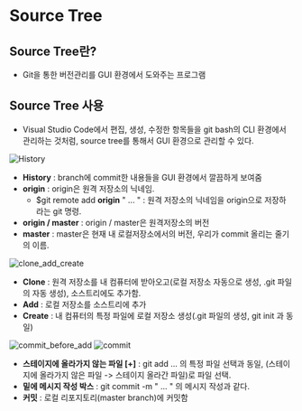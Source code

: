 # Source Tree

## Source Tree란?
  - Git을 통한 버전관리를 GUI 환경에서 도와주는 프로그램

## Source Tree 사용
  - Visual Studio Code에서 편집, 생성, 수정한 항목들을 git bash의 CLI 환경에서 관리하는 것처럼, source tree를 통해서 GUI 환경으로 관리할 수 있다.

![History](https://user-images.githubusercontent.com/59442344/110058817-6e175c80-7da6-11eb-96ea-088c9c463357.jpg)

  - **History** : branch에 commit한 내용들을 GUI 환경에서 깔끔하게 보여줌
  - **origin** : origin은 원격 저장소의 닉네임.
    - $git remote add **origin** " ... " : 원격 저장소의 닉네임을 origin으로 저장하라는 git 명령.
  - **origin / master** : origin / master은 원격저장소의 버전
  - **master** : master은 현재 내 로컬저장소에서의 버전, 우리가 commit 올리는 줄기의 이름.   

![clone_add_create](https://user-images.githubusercontent.com/59442344/110057915-cb121300-7da4-11eb-824e-3a2f34ba0d71.jpg)

  - **Clone** : 원격 저장소를 내 컴퓨터에 받아오고(로컬 저장소 자동으로 생성, .git 파일의 자동 생성), 소스트리에도 추가함.
  - **Add** : 로컬 저장소를 소스트리에 추가
  - **Create** : 내 컴퓨터의 특정 파일에 로컬 저장소 생성(.git 파일의 생성, git init 과 동일)   

![commit_before_add](https://user-images.githubusercontent.com/59442344/110058581-e9c4d980-7da5-11eb-8def-f99a70133f59.jpg)
![commit](https://user-images.githubusercontent.com/59442344/110057828-9f8f2880-7da4-11eb-9ba9-6f61b3fa3f67.jpg)

  - **스테이지에 올라가지 않는 파일 [+]** : git add ... 의 특정 파일 선택과 동일, (스테이지에 올라가지 않은 파일 -> 스테이지 올라간 파일)로 파일 선택.
  - **밑에 메시지 작성 박스** :  git commit -m  " ... " 의 메시지 작성과 같다.
  - **커밋** : 로컬 리포지토리(master branch)에 커밋함   
